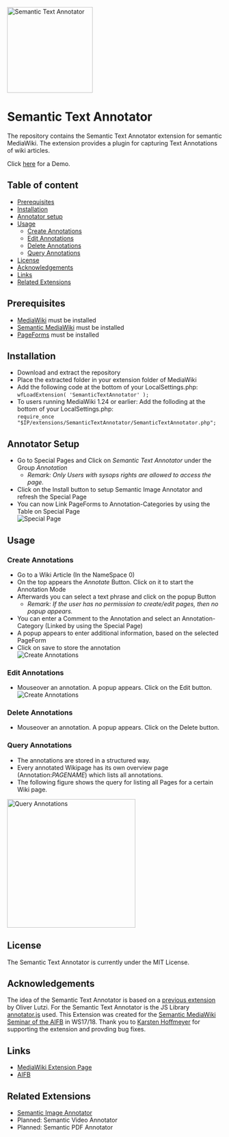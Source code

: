 <img src="https://cloud.githubusercontent.com/assets/11618221/26683982/0109a468-46e6-11e7-902e-c851126f082c.png" alt="Semantic Text Annotator" title="Semantic Text Annotator" align="middle" height="200"/>


Semantic Text Annotator
======================

The repository contains the Semantic Text Annotator extension for semantic MediaWiki. The extension provides a plugin for capturing Text Annotations of wiki articles.

Click [here](https://sandbox.semantic-mediawiki.org/wiki/HaloTestEvent) for a Demo.

## Table of content
- [Prerequisites](#prerequisites)
- [Installation](#installation)
- [Annotator setup](#annotator-setup)
- [Usage](#usage)
    - [Create Annotations](#create-annotations)
    - [Edit Annotations](#edit-annotations)
    - [Delete Annotations](#delete-annotations)
    - [Query Annotations](#query-annotations)
- [License](#license)
- [Acknowledgements](#acknowledgements)
- [Links](#links)
- [Related Extensions](#related-extensions)

## Prerequisites
* [MediaWiki](http://mediawiki.org) must be installed
* [Semantic MediaWiki](https://www.semantic-mediawiki.org/wiki/Semantic_MediaWiki) must be installed
* [PageForms](https://www.mediawiki.org/wiki/Extension:Page_Forms) must be installed


## Installation
* Download and extract the repository
* Place the extracted folder in your extension folder of MediaWiki
* Add the following code at the bottom of your LocalSettings.php:</br>
```wfLoadExtension( 'SemanticTextAnnotator' );```
* To users running MediaWiki 1.24 or earlier: Add the folloding at the bottom of your LocalSettings.php:</br>
```require_once "$IP/extensions/SemanticTextAnnotator/SemanticTextAnnotator.php";```

## Annotator Setup
* Go to Special Pages and Click on *Semantic Text Annotator* under the Group *Annotation*
     * *Remark: Only Users with sysops rights are allowed to access the page.*
* Click on the Install button to setup Semantic Image Annotator and refresh the Special Page
* You can now Link PageForms to Annotation-Categories by using the Table on Special Page</br>
    ![Special Page](https://cloud.githubusercontent.com/assets/11618221/26683983/010cc63e-46e6-11e7-99c6-af79548390df.png)


## Usage

### Create Annotations
* Go to a Wiki Article (In the NameSpace 0)
* On the top appears the *Annotate* Button. Click on it to start the Annotation Mode
* Afterwards you can select a text phrase and click on the popup Button
     * *Remark: If the user has no permission to create/edit pages, then no popup appears.*
* You can enter a Comment to the Annotation and select an Annotation-Category (Linked by using the Special Page)
* A popup appears to enter additional information, based on the selected PageForm
* Click on save to store the annotation</br>
     ![Create Annotations](https://cloud.githubusercontent.com/assets/11618221/26683984/012deda0-46e6-11e7-9294-819a860673ee.png)


### Edit Annotations
* Mouseover an annotation. A popup appears. Click on the Edit button.</br>
    ![Create Annotations](https://cloud.githubusercontent.com/assets/11618221/26683985/012e2a2c-46e6-11e7-965a-79dbddc1392d.png)


### Delete Annotations
* Mouseover an annotation. A popup appears. Click on the Delete button.


### Query Annotations
* The annotations are stored in a structured way.
* Every annotated Wikipage has its own overview page (Annotation:*PAGENAME*) which lists all annotations.
* The following figure shows the query for listing all Pages for a certain Wiki page. </br>
<img src="https://cloud.githubusercontent.com/assets/11618221/26683981/0107dbf6-46e6-11e7-8c94-af9db6303d13.png" alt="Query Annotations" title="Query Annotations" align="center" height="300"/>


## License
The Semantic Text Annotator is currently under the MIT License.


## Acknowledgements
The idea of the Semantic Text Annotator is based on a [previous extension](http://people.aifb.kit.edu/bel/SemanticTextAnnotator.zip) by Oliver Lutzi. For the Semantic Text Annotator is the JS Library [annotator.js](http://annotatorjs.org/) used. This Extension was created for the [Semantic MediaWiki Seminar of the AIFB](http://www.aifb.kit.edu/web/Prüfung/Seminare/WS2015/SMW) in WS17/18.
Thank you to [Karsten Hoffmeyer](https://www.semantic-mediawiki.org/wiki/User:Kghbln) for supporting the extension and provding bug fixes.
## Links

* [MediaWiki Extension Page](https://www.mediawiki.org/wiki/Extension:Semantic_Text_Annotator)
* [AIFB](http://www.aifb.kit.edu/web/Semantic_Text_Annotator)


## Related Extensions
* [Semantic Image Annotator](https://github.com/TobiasWeller/SemanticImageAnnotator/)
* Planned: Semantic Video Annotator
* Planned: Semantic PDF Annotator
